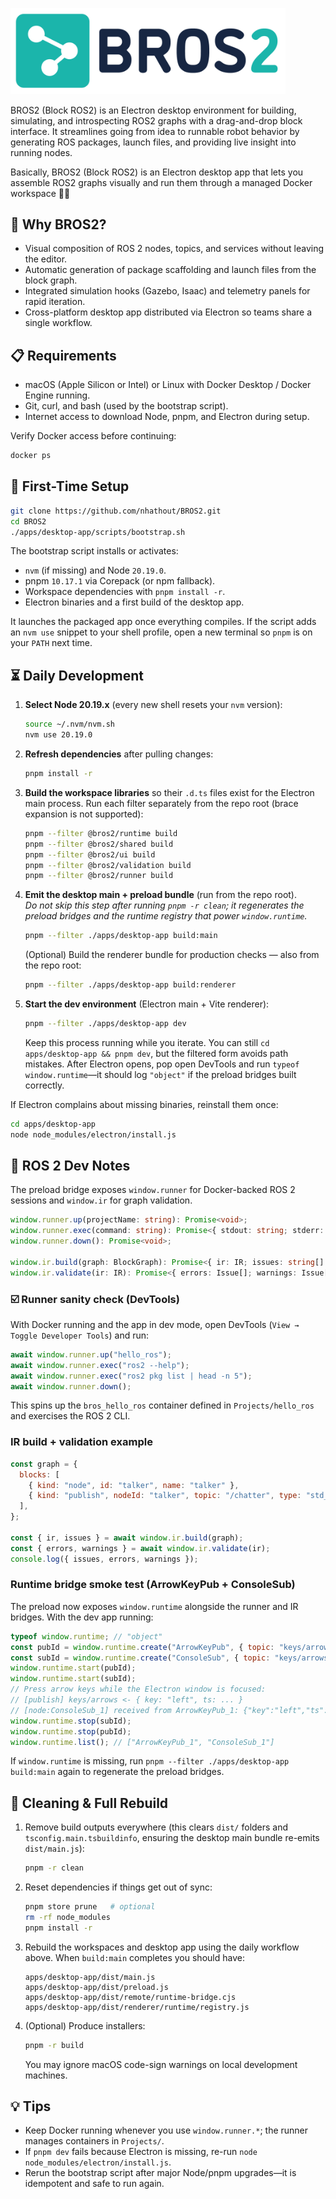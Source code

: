 <p align="left">
  <img src="assets/logos/BROS2-logo-long.png" alt="BROS2 logo" width="440">
</p>

BROS2 (Block ROS2) is an Electron desktop environment for building, simulating, and introspecting ROS2 graphs with a drag-and-drop block interface. It streamlines going from idea to runnable robot behavior by generating ROS packages, launch files, and providing live insight into running nodes.

Basically, BROS2 (Block ROS2) is an Electron desktop app that lets you assemble ROS2 graphs visually and run them through a managed Docker workspace 🦾🤖

## 🔎 Why BROS2?
- Visual composition of ROS 2 nodes, topics, and services without leaving the editor.
- Automatic generation of package scaffolding and launch files from the block graph.
- Integrated simulation hooks (Gazebo, Isaac) and telemetry panels for rapid iteration.
- Cross-platform desktop app distributed via Electron so teams share a single workflow.

## 📋 Requirements
- macOS (Apple Silicon or Intel) or Linux with Docker Desktop / Docker Engine running.
- Git, curl, and bash (used by the bootstrap script).
- Internet access to download Node, pnpm, and Electron during setup.

Verify Docker access before continuing:

```bash
docker ps
```

## 🧱 First-Time Setup

```bash
git clone https://github.com/nhathout/BROS2.git
cd BROS2
./apps/desktop-app/scripts/bootstrap.sh
```

The bootstrap script installs or activates:
- `nvm` (if missing) and Node `20.19.0`.
- pnpm `10.17.1` via Corepack (or npm fallback).
- Workspace dependencies with `pnpm install -r`.
- Electron binaries and a first build of the desktop app.

It launches the packaged app once everything compiles. If the script adds an `nvm use` snippet to your shell profile, open a new terminal so `pnpm` is on your `PATH` next time.

## ⏳ Daily Development

1. **Select Node 20.19.x** (every new shell resets your `nvm` version):

   ```bash
   source ~/.nvm/nvm.sh
   nvm use 20.19.0
   ```

2. **Refresh dependencies** after pulling changes:

   ```bash
   pnpm install -r
   ```

3. **Build the workspace libraries** so their `.d.ts` files exist for the Electron main process. Run each filter separately from the repo root (brace expansion is not supported):

   ```bash
   pnpm --filter @bros2/runtime build
   pnpm --filter @bros2/shared build
   pnpm --filter @bros2/ui build
   pnpm --filter @bros2/validation build
   pnpm --filter @bros2/runner build
   ```

4. **Emit the desktop main + preload bundle** (run from the repo root).  
   _Do not skip this step after running `pnpm -r clean`; it regenerates the preload bridges and the runtime registry that power `window.runtime`._

   ```bash
   pnpm --filter ./apps/desktop-app build:main
   ```

   (Optional) Build the renderer bundle for production checks — also from the repo root:

   ```bash
   pnpm --filter ./apps/desktop-app build:renderer
   ```

5. **Start the dev environment** (Electron main + Vite renderer):

   ```bash
   pnpm --filter ./apps/desktop-app dev
   ```

   Keep this process running while you iterate. You can still `cd apps/desktop-app && pnpm dev`, but the filtered form avoids path mistakes. After Electron opens, pop open DevTools and run `typeof window.runtime`—it should log `"object"` if the preload bridges built correctly.

If Electron complains about missing binaries, reinstall them once:

```bash
cd apps/desktop-app
node node_modules/electron/install.js
```

## 🤖 ROS 2 Dev Notes

The preload bridge exposes `window.runner` for Docker-backed ROS 2 sessions and `window.ir` for graph validation.

```ts
window.runner.up(projectName: string): Promise<void>;
window.runner.exec(command: string): Promise<{ stdout: string; stderr: string; code: number }>;
window.runner.down(): Promise<void>;

window.ir.build(graph: BlockGraph): Promise<{ ir: IR; issues: string[] }>;
window.ir.validate(ir: IR): Promise<{ errors: Issue[]; warnings: Issue[] }>;
```

### ☑️ Runner sanity check (DevTools)

With Docker running and the app in dev mode, open DevTools (`View → Toggle Developer Tools`) and run:

```js
await window.runner.up("hello_ros");
await window.runner.exec("ros2 --help");
await window.runner.exec("ros2 pkg list | head -n 5");
await window.runner.down();
```

This spins up the `bros_hello_ros` container defined in `Projects/hello_ros` and exercises the ROS 2 CLI.

### IR build + validation example

```js
const graph = {
  blocks: [
    { kind: "node", id: "talker", name: "talker" },
    { kind: "publish", nodeId: "talker", topic: "/chatter", type: "std_msgs/msg/String" },
  ],
};

const { ir, issues } = await window.ir.build(graph);
const { errors, warnings } = await window.ir.validate(ir);
console.log({ issues, errors, warnings });
```

### Runtime bridge smoke test (ArrowKeyPub + ConsoleSub)

The preload now exposes `window.runtime` alongside the runner and IR bridges. With the dev app running:

```js
typeof window.runtime; // "object"
const pubId = window.runtime.create("ArrowKeyPub", { topic: "keys/arrows" });
const subId = window.runtime.create("ConsoleSub", { topic: "keys/arrows" });
window.runtime.start(pubId);
window.runtime.start(subId);
// Press arrow keys while the Electron window is focused:
// [publish] keys/arrows <- { key: "left", ts: ... }
// [node:ConsoleSub_1] received from ArrowKeyPub_1: {"key":"left","ts":...}
window.runtime.stop(subId);
window.runtime.stop(pubId);
window.runtime.list(); // ["ArrowKeyPub_1", "ConsoleSub_1"]
```

If `window.runtime` is missing, run `pnpm --filter ./apps/desktop-app build:main` again to regenerate the preload bridges.

## 🧹 Cleaning & Full Rebuild

1. Remove build outputs everywhere (this clears `dist/` folders and `tsconfig.main.tsbuildinfo`, ensuring the desktop main bundle re-emits `dist/main.js`):

   ```bash
   pnpm -r clean
   ```

2. Reset dependencies if things get out of sync:

   ```bash
   pnpm store prune   # optional
   rm -rf node_modules
   pnpm install -r
   ```

3. Rebuild the workspaces and desktop app using the daily workflow above. When `build:main` completes you should have:

   ```
   apps/desktop-app/dist/main.js
   apps/desktop-app/dist/preload.js
   apps/desktop-app/dist/remote/runtime-bridge.cjs
   apps/desktop-app/dist/renderer/runtime/registry.js
   ```

4. (Optional) Produce installers:

   ```bash
   pnpm -r build
   ```

   You may ignore macOS code-sign warnings on local development machines.

## 💡 Tips
- Keep Docker running whenever you use `window.runner.*`; the runner manages containers in `Projects/`.
- If `pnpm dev` fails because Electron is missing, re-run `node node_modules/electron/install.js`.
- Rerun the bootstrap script after major Node/pnpm upgrades—it is idempotent and safe to run again.
